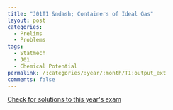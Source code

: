 ```yaml
---
title: "J01T1 &ndash; Containers of Ideal Gas"
layout: post
categories:
  - Prelims
  - Problems
tags:
  - Statmech
  - J01
  - Chemical Potential
permalink: /:categories/:year/:month/T1:output_ext
comments: false
---
```

<object data="2001J1T.pdf" type="application/pdf" width="100%" height="500"></object>
<div class="message"><a href='https://princetonprelim.com/prelim/6/'>Check for solutions to this year's exam</a></div>